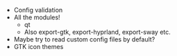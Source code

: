 - Config validation
- All the modules!
  - qt
  - Also export-gtk, export-hyprland, export-sway etc.
- Maybe try to read custom config files by default?
- GTK icon themes
